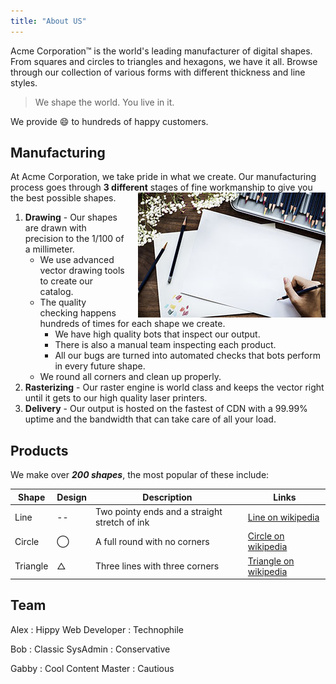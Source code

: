 ```yaml
---
title: "About US"
---
```


Acme Corporation&trade; is the world's leading manufacturer of digital shapes. From squares and circles to triangles and hexagons, we have it all. Browse through our collection of various forms with different thickness and line styles.

> We shape the world. You live in it.

We provide :smile: to hundreds of happy customers.

## Manufacturing

At Acme Corporation, we take pride in what we create. Our manufacturing process goes through __3 different__ stages of fine workmanship to give you the best possible shapes.<img src="./image/draw.jpg" style="float: right; padding: 0 0 0 20px">


1) __Drawing__ - Our shapes are drawn with precision to the 1/100 of a millimeter.
   * We use advanced vector drawing tools to create our catalog.
   * The quality checking happens hundreds of times for each shape we create.
     * We have high quality bots that inspect our output.
     * There is also a manual team inspecting each product.
     * All our bugs are turned into automated checks that bots perform in every future shape.
   * We round all corners and clean up properly.
2) __Rasterizing__ - Our raster engine is world class and keeps the vector right until it gets to our high quality laser printers.
3) __Delivery__ - Our output is hosted on the fastest of CDN with a 99.99% uptime and the bandwidth that can take care of all your load.

## Products

We make over ___200 shapes___, the most popular of these include:

| Shape|  Design| Description| Links|
| --- | --- | --- | --- |
| Line | --|  Two pointy ends and a straight stretch of ink| [Line on wikipedia](https://en.wikipedia.org/wiki/Line_(geometry))
| Circle |  &#8413; | A full round with no corners| [Circle on wikipedia](https://en.wikipedia.org/wiki/Circle)
| Triangle |  &#9651; | Three lines with three corners |  [Triangle on wikipedia](https://en.wikipedia.org/wiki/Triangle)

## Team

Alex
: Hippy Web Developer
: Technophile

Bob
: Classic SysAdmin
: Conservative

Gabby
: Cool Content Master
: Cautious